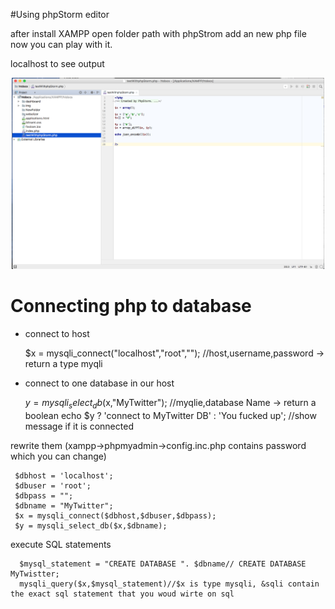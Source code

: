 #Using phpStorm editor

after install XAMPP open folder path with phpStrom
add an new php file now you can play with it.

localhost to see output


<p align="center">
  <img src="https://github.com/ericyu423/WebStuff/blob/master/image/image1.png" width="500"/>
</p>

# Connecting php to database


* connect to host

    $x = mysqli_connect("localhost","root",""); //host,username,password -> return a type myqli  

* connect to one database in our host

    $y = mysqli_select_db($x,"MyTwitter");  //myqlie,database Name    -> return a boolean
    echo $y ? 'connect to MyTwitter DB' : 'You fucked up';  //show message if it is connected
    
    
rewrite them (xampp->phpmyadmin->config.inc.php contains password which you can change)

     $dbhost = 'localhost';
     $dbuser = 'root';
     $dbpass = "";
     $dbname = "MyTwitter";
     $x = mysqli_connect($dbhost,$dbuser,$dbpass);
     $y = mysqli_select_db($x,$dbname);
     
     
execute SQL statements

      $mysql_statement = "CREATE DATABASE ". $dbname// CREATE DATABASE MyTwistter;
      mysqli_query($x,$mysql_statement)//$x is type mysqli, &sqli contain the exact sql statement that you woud wirte on sql

